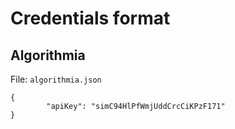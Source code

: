 # Credentials format

## Algorithmia

File: `algorithmia.json`

```
{
        "apiKey": "simC94HlPfWmjUddCrcCiKPzF171"
}
```
